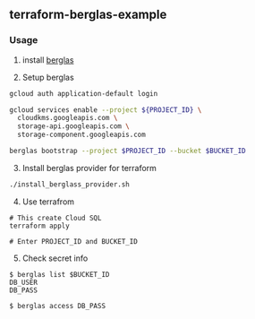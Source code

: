 ## terraform-berglas-example

### Usage

1. install [berglas](https://github.com/GoogleCloudPlatform/berglas)

2. Setup berglas

```sh
gcloud auth application-default login

gcloud services enable --project ${PROJECT_ID} \
  cloudkms.googleapis.com \
  storage-api.googleapis.com \
  storage-component.googleapis.com

berglas bootstrap --project $PROJECT_ID --bucket $BUCKET_ID
```

3. Install berglas provider for terraform

```sh
./install_berglass_provider.sh
```

4. Use terrafrom

```
# This create Cloud SQL
terraform apply

# Enter PROJECT_ID and BUCKET_ID
```

5. Check secret info

```
$ berglas list $BUCKET_ID
DB_USER
DB_PASS

$ berglas access DB_PASS
```
